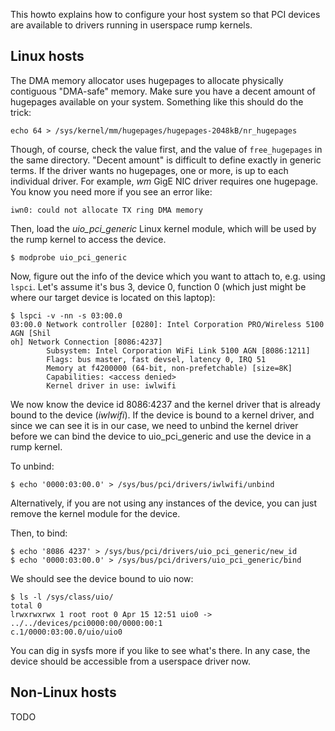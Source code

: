 This howto explains how to configure your host system so that PCI devices are
available to drivers running in userspace rump kernels.

Linux hosts
-----------

The DMA memory allocator uses hugepages to allocate physically contiguous
"DMA-safe" memory.  Make sure you have a decent amount of hugepages
available on your system.  Something like this should do the trick:


```
echo 64 > /sys/kernel/mm/hugepages/hugepages-2048kB/nr_hugepages
```

Though, of course, check the value first, and the value of
`free_hugepages` in the same directory.  "Decent amount" is difficult to
define exactly in generic terms.  If the driver wants no hugepages, one or
more, is up to each individual driver.  For example, _wm_ GigE NIC driver
requires one hugepage.  You know you need more if you see an error like:

```
iwn0: could not allocate TX ring DMA memory
```

Then, load the _uio_pci_generic_ Linux kernel module, which will be used
by the rump kernel to access the device.

```
$ modprobe uio_pci_generic
```

Now, figure out the info of the device which you want to attach to,
e.g. using `lspci`.  Let's assume it's bus 3, device 0, function 0 (which
just might be where our target device is located on this laptop):

```
$ lspci -v -nn -s 03:00.0
03:00.0 Network controller [0280]: Intel Corporation PRO/Wireless 5100 AGN [Shil
oh] Network Connection [8086:4237]
        Subsystem: Intel Corporation WiFi Link 5100 AGN [8086:1211]
        Flags: bus master, fast devsel, latency 0, IRQ 51
        Memory at f4200000 (64-bit, non-prefetchable) [size=8K]
        Capabilities: <access denied>
        Kernel driver in use: iwlwifi
```

We now know the device id 8086:4237 and the kernel driver that is already
bound to the device (_iwlwifi_).  If the device is bound to a kernel driver,
and since we can see it is in our case,
we need to unbind the kernel driver before we can bind the device to
uio_pci_generic and use the device in a rump kernel.

To unbind:

```
$ echo '0000:03:00.0' > /sys/bus/pci/drivers/iwlwifi/unbind
```

Alternatively, if you are not using any instances of the device, you can just remove the kernel module for the device.

Then, to bind:

```
$ echo '8086 4237' > /sys/bus/pci/drivers/uio_pci_generic/new_id
$ echo '0000:03:00.0' > /sys/bus/pci/drivers/uio_pci_generic/bind
```

We should see the device bound to uio now:

```
$ ls -l /sys/class/uio/
total 0
lrwxrwxrwx 1 root root 0 Apr 15 12:51 uio0 -> ../../devices/pci0000:00/0000:00:1
c.1/0000:03:00.0/uio/uio0
```

You can dig in sysfs more if you like to see what's there.  In any case,
the device should be accessible from a userspace driver now.


Non-Linux hosts
---------------

TODO